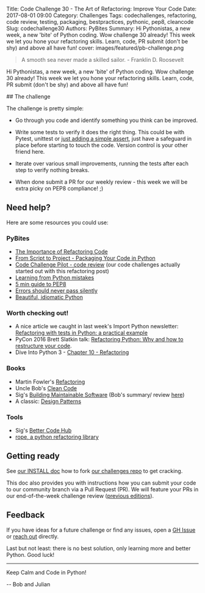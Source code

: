 Title: Code Challenge 30 - The Art of Refactoring: Improve Your Code
Date: 2017-08-01 09:00
Category: Challenges
Tags: codechallenges, refactoring, code review, testing, packaging, bestpractices, pythonic, pep8, cleancode
Slug: codechallenge30
Authors: PyBites
Summary: Hi Pythonistas, a new week, a new 'bite' of Python coding. Wow challenge 30 already! This week we let you hone your refactoring skills. Learn, code, PR submit (don't be shy) and above all have fun!
cover: images/featured/pb-challenge.png

> A smooth sea never made a skilled sailor. - Franklin D. Roosevelt

Hi Pythonistas, a new week, a new 'bite' of Python coding. Wow challenge 30 already! This week we let you hone your refactoring skills. Learn, code, PR submit (don't be shy) and above all have fun!

## The challenge

The challenge is pretty simple:

* Go through you code and identify something you think can be improved.

* Write some tests to verify it does the right thing. This could be with Pytest, unittest or [just adding a simple assert](https://github.com/pybites/blog_code/commit/ce498d71e0316b2ecf7c4c9884fb988ba3a32c5d), just have a safeguard in place before starting to touch the code. Version control is your other friend here.

* Iterate over various small improvements, running the tests after each step to verify nothing breaks.

* When done submit a PR for our weekly review - this week we will be extra picky on PEP8 compliance! ;)


## Need help?

Here are some resources you could use:

### PyBites
* [The Importance of Refactoring Code](https://pybit.es/refactoring.html)
* [From Script to Project - Packaging Your Code in Python](https://pybit.es/python-packaging.html)
* [Code Challenge Pilot - code review](https://pybit.es/challenge_pilot_codereview.html) (our code challenges actually started out with this refactoring post)
* [Learning from Python mistakes](https://pybit.es/py-mistakes.html)
* [5 min guide to PEP8](https://pybit.es/pep8.html)
* [Errors should never pass silently](https://pybit.es/error_handling.html)
* [Beautiful, idiomatic Python](https://pybit.es/beautiful-python.html)

### Worth checking out!
* A nice article we caught in last week's Import Python newsletter: [Refactoring with tests in Python: a practical example](http://blog.thedigitalcatonline.com/blog/2017/07/21/refactoring-with-test-in-python-a-practical-example/#.WX5Ptq2B3eT)
* PyCon 2016 Brett Slatkin talk: [Refactoring Python: Why and how to restructure your code](https://youtu.be/D_6ybDcU5gc).
* Dive Into Python 3 - [Chapter 10 - Refactoring](http://www.diveintopython3.net/refactoring.html)

### Books
* Martin Fowler's [Refactoring](http://www.amazon.com/dp/0201485672/?tag=pyb0f-20)
* Uncle Bob's [Clean Code](http://www.amazon.com/dp/0132350882/?tag=pyb0f-20)
* Sig's [Building Maintainable Software](http://www.amazon.com/dp/1491953527/?tag=pyb0f-20) (Bob's summary/ review [here](https://bobbelderbos.com/2016/03/building-maintainable-software/))
* A classic: [Design Patterns](http://www.amazon.com/dp/0201633612/?tag=pyb0f-20)

### Tools
* Sig's [Better Code Hub](https://bettercodehub.com)
* [rope, a python refactoring library](https://github.com/python-rope/rope)

## Getting ready

See [our INSTALL doc](https://github.com/pybites/challenges/blob/master/INSTALL.md) how to fork [our challenges repo](https://github.com/pybites/challenges) to get cracking.

This doc also provides you with instructions how you can submit your code to our community branch via a Pull Request (PR). We will feature your PRs in our end-of-the-week challenge review ([previous editions](http://pybit.es/pages/challenges.html)).

## Feedback

If you have ideas for a future challenge or find any issues, open a [GH Issue](https://github.com/pybites/challenges/issues) or [reach out](http://pybit.es/pages/about.html) directly.

Last but not least: there is no best solution, only learning more and better Python. Good luck!

---

Keep Calm and Code in Python!

-- Bob and Julian
